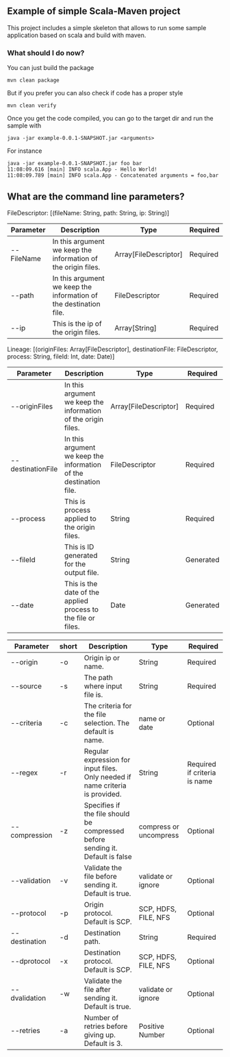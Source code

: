 ## Example of simple Scala-Maven project

This project includes a simple skeleton that allows to run some sample application based on scala and build with maven.

### What should I do now?

You can just build the package

    mvn clean package

But if you prefer you can also check if code has a proper style

    mvn clean verify

Once you get the code compiled, you can go to the target dir and run the sample with 

    java -jar example-0.0.1-SNAPSHOT.jar <arguments>

For instance 

    java -jar example-0.0.1-SNAPSHOT.jar foo bar
    11:08:09.616 [main] INFO scala.App - Hello World!
    11:08:09.789 [main] INFO scala.App - Concatenated arguments = foo,bar
    
## What are the command line parameters?

FileDescriptor: [(fileName: String, path: String, ip: String)]

| Parameter | Description | Type | Required | 
| ------------- | ------------- | ------------- | ------------- | 
| --FileName  | In this argument we keep the information of the origin files. | Array[FileDescriptor] | Required |
| --path  | In this argument we keep the information of the destination file. | FileDescriptor | Required |
| --ip  | This is the ip of the origin files. | Array[String] | Required |

Lineage: [(originFiles: Array[FileDescriptor], destinationFile: FileDescriptor, 
process: String, fileId: Int, date: Date)]

| Parameter | Description | Type | Required | 
| -------------- | ------------- | ------------- | ------------- |
| --originFiles  | In this argument we keep the information of the origin files. | Array[FileDescriptor] | Required |
| --destinationFile  | In this argument we keep the information of the destination file. | FileDescriptor | Required |
| --process  | This is process applied to the origin files. | String | Required |
| --fileId  | This is ID generated for the output file. | String | Generated |
| --date  | This is the date of the applied process to the file or files. | Date | Generated |


| Parameter | short | Description | Type | Required | 
| ------------- | ------------- | ------------- | ------------- | ------------- |
| --origin  | -o | Origin ip or name. | String | Required | 
| --source  | -s | The path where input file is. | String | Required | 
| --criteria  | -c | The criteria for the file selection. The default is name. | name or date | Optional | 
| --regex  | -r | Regular expression for input files. Only needed if name criteria is provided. | String | Required if criteria is name | 
| --compression  | -z | Specifies if the file should be compressed before sending it. Default is false | compress or uncompress | Optional | 
| --validation  | -v | Validate the file before sending it. Default is true. | validate or ignore | Optional | 
| --protocol  | -p | Origin protocol. Default is SCP. | SCP, HDFS, FILE, NFS | Optional | 
| --destination  | -d | Destination path. | String | Required | 
| --dprotocol  | -x | Destination protocol. Default is SCP. | SCP, HDFS, FILE, NFS | Optional | 
| --dvalidation  | -w | Validate the file after sending it. Default is true. | validate or ignore | Optional |
| --retries  | -a | Number of retries before giving up. Default is 3. | Positive Number | Optional |
